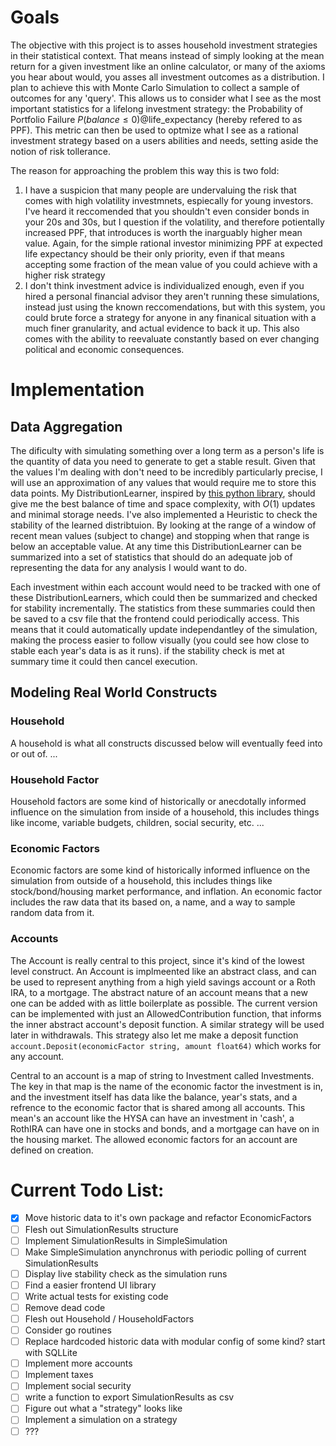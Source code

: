 # Goals

The objective with this project is to asses household investment strategies in their statistical context. That means instead of simply looking at the mean return for a given investment like an online calculator, or many of the axioms you hear about would, you asses all investment outcomes as a distribution. I plan to achieve this with Monte Carlo Simulation to collect a sample of outcomes for any 'query'. This allows us to consider what I see as the most important statistics for a lifelong investment strategy: the Probability of Portfolio Failure $P(balance ≤ 0)$@life_expectancy (hereby refered to as PPF). This metric can then be used to optmize what I see as a rational investment strategy based on a users abilities and needs, setting aside the notion of risk tollerance.

The reason for approaching the problem this way this is two fold:

1. I have a suspicion that many people are undervaluing the risk that comes with high volatility investmnets, espiecally for young investors. I've heard it reccomended that you shouldn't even consider bonds in your 20s and 30s, but I question if the volatility, and therefore potientally increased PPF, that introduces is worth the inarguably higher mean value. Again, for the simple rational investor minimizing PPF at expected life expectancy should be their only priority, even if that means accepting some fraction of the mean value of you could achieve with a higher risk strategy
2. I don't think investment advice is individualized enough, even if you hired a personal financial advisor they aren't running these simulations, instead just using the known reccomendations, but with this system, you could brute force a strategy for anyone in any finanical situation with a much finer granularity, and actual evidence to back it up. This also comes with the ability to reevaluate constantly based on ever changing political and economic consequences.

# Implementation

## Data Aggregation

The dificulty with simulating something over a long term as a person's life is the quantity of data you need to generate to get a stable result. Given that the values I'm dealing with don't need to be incredibly particularly precise, I will use an approximation of any values that would require me to store this data points. My DistributionLearner, inspired by [this python library](https://github.com/cxxr/LiveStats/blob/master/livestats/livestats.py), should give me the best balance of time and space complexity, with $O(1)$ updates and minimal storage needs. I've also implemented a Heuristic to check the stability of the learned distribtuion. By looking at the range of a window of recent mean values (subject to change) and stopping when that range is below an acceptable value. At any time this DistributionLearner can be summarized into a set of statistics that should do an adequate job of representing the data for any analysis I would want to do.

Each investment within each account would need to be tracked with one of these DistributionLearners, which could then be summarized and checked for stability incrementally. The statistics from these summaries could then be saved to a csv file that the frontend could periodically access. This means that it could automatically update independantley of the simulation, making the process easier to follow visually (you could see how close to stable each year's data is as it runs). if the stability check is met at summary time it could then cancel execution.

## Modeling Real World Constructs

### Household

A household is what all constructs discussed below will eventually feed into or out of. ...

### Household Factor

Household factors are some kind of historically or anecdotally informed influence on the simulation from inside of a household, this includes things like income, variable budgets, children, social security, etc. ...

### Economic Factors

Economic factors are some kind of historically informed influence on the simulation from outside of a household, this includes things like stock/bond/housing market performance, and inflation. An economic factor includes the raw data that its based on, a name, and a way to sample random data from it.

### Accounts

The Account is really central to this project, since it's kind of the lowest level construct. An Account is implmeented like an abstract class, and can be used to represent anything from a high yield savings account or a Roth IRA, to a mortgage. The abstract nature of an account means that a new one can be added with as little boilerplate as possible. The current version can be implemented with just an AllowedContribution function, that informs the inner abstract account's deposit function. A similar strategy will be used later in withdrawals. This strategy also let me make a deposit function `account.Deposit(economicFactor string, amount float64)` which works for any account.

Central to an account is a map of string to Investment called Investments. The key in that map is the name of the economic factor the investment is in, and the investment itself has data like the balance, year's stats, and a refrence to the economic factor that is shared among all accounts. This mean's an account like the HYSA can have an investment in 'cash', a RothIRA can have one in stocks and bonds, and a mortgage can have on in the housing market. The allowed economic factors for an account are defined on creation.

# Current Todo List:

- [x] Move historic data to it's own package and refactor EconomicFactors
- [ ] Flesh out SimulationResults structure
- [ ] Implement SimulationResults in SimpleSimulation
- [ ] Make SimpleSimulation anynchronus with periodic polling of current SimulationResults
- [ ] Display live stability check as the simulation runs
- [ ] Find a easier frontend UI library
- [ ] Write actual tests for existing code
- [ ] Remove dead code
- [ ] Flesh out Household / HouseholdFactors
- [ ] Consider go routines
- [ ] Replace hardcoded historic data with modular config of some kind? start with SQLLite
- [ ] Implement more accounts
- [ ] Implement taxes
- [ ] Implement social security
- [ ] write a function to export SimulationResults as csv
- [ ] Figure out what a "strategy" looks like
- [ ] Implement a simulation on a strategy
- [ ] ???
